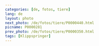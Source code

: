 ```yaml
---
categories: [de, fotos, tiere]
lang: de
layout: photo
next_photo: /de/fotos/tiere/P0000440.html
picname: P0000281
prev_photo: /de/fotos/tiere/P0000350.html
tags: [Klippspringer]
---
```

